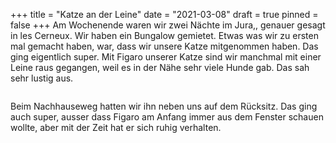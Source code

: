 +++
title = "Katze an der Leine"
date = "2021-03-08"
draft = true
pinned = false
+++
Am Wochenende waren wir zwei Nächte im Jura,, genauer gesagt in les Cerneux. Wir haben ein Bungalow gemietet. Etwas was wir zu ersten mal gemacht haben, war, dass wir unsere Katze mitgenommen haben. Das ging eigentlich super. Mit Figaro unserer Katze sind wir manchmal mit einer Leine raus gegangen, weil es in der Nähe sehr viele Hunde gab. Das sah sehr lustig aus. 

![]()

Beim Nachhauseweg hatten wir ihn neben uns auf dem Rücksitz. Das ging auch super, ausser dass Figaro am Anfang immer aus dem Fenster schauen wollte, aber mit der Zeit hat er sich ruhig verhalten.
